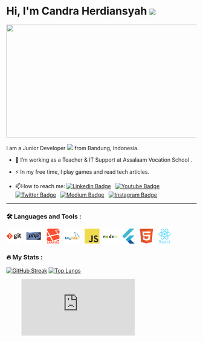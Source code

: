 <h1>
  Hi, I'm <strong>Candra Herdiansyah</strong>
  <img src="https://media.giphy.com/media/hvRJCLFzcasrR4ia7z/giphy.gif" width="30px"/>
</h1>

<div align="center">
  <img src="https://media.giphy.com/media/dWesBcTLavkZuG35MI/giphy.gif" width="600" height="300"/>
</div>

I am a Junior Developer <img src="https://media.giphy.com/media/WUlplcMpOCEmTGBtBW/giphy.gif" width="30"> from Bandung, Indonesia.

- :telescope: I’m working as a Teacher & IT Support at Assalaam Vocation School .

- :zap: In my free time, I play games and read tech articles.

- :mailbox:How to reach me: [![Linkedin Badge](https://img.shields.io/badge/-kangcandra-blue?style=flat&logo=Linkedin&logoColor=white)](https://linkedin.com/in/kangcandraa) &nbsp; [![Youtube Badge](https://img.shields.io/badge/YouTube-red?style=flat&logo=youtube&logoColor=white)](https://youtube.com/candraherdiansyah) &nbsp; [![Twitter Badge](https://img.shields.io/badge/Twitter-blue?style=flat&logo=twitter&logoColor=white)](https://twitter.com/kangcandraa_) &nbsp; [![Medium Badge](https://img.shields.io/badge/Medium-green?style=flat&logo=green&logoColor=white)](https://medium.com/@candraherdiansyah14) &nbsp; [![Instagram Badge](https://img.shields.io/badge/Instagram-pink?style=flat&logo=pink&logoColor=white)](https://instagram.com/kangcandra_)

---

### :hammer_and_wrench: Languages and Tools :
<div>
  <img
  src="https://github.com/devicons/devicon/blob/master/icons/git/git-original-wordmark.svg"
  title="Git"
  **alt="Git"
  width="40"
  height="40"
/> &nbsp;
<img
  src="https://github.com/devicons/devicon/blob/master/icons/php/php-original.svg"
  title="PHP"
  **alt="PHP"
  width="40"
  height="40"
/> &nbsp;
<img
  src="https://github.com/devicons/devicon/blob/master/icons/laravel/laravel-plain-wordmark.svg"
  title="Laravel"
  **alt="Laravel"
  width="40"
  height="40"
/> &nbsp;
<img
  src="https://github.com/devicons/devicon/blob/master/icons/mysql/mysql-original-wordmark.svg"
  title="MySQL"
  **alt="MySQL"
  width="40"
  height="40"
/> &nbsp;
<img src="https://github.com/devicons/devicon/blob/master/icons/javascript/javascript-original.svg" title="JavaScript" alt="JavaScript" width="40" height="40"/>&nbsp;
  <img src="https://github.com/devicons/devicon/blob/master/icons/nodejs/nodejs-original-wordmark.svg" title="NodeJS" alt="NodeJS" width="40" height="40"/>&nbsp;
  <img src="https://github.com/devicons/devicon/blob/master/icons/flutter/flutter-original.svg" title="Flutter" alt="Flutter" width="40" height="40"/>&nbsp;
  <img src="https://github.com/devicons/devicon/blob/master/icons/html5/html5-original.svg" title="HTML5" alt="HTML" width="40" height="40"/>&nbsp;
  <img src="https://github.com/devicons/devicon/blob/master/icons/react/react-original-wordmark.svg" title="React" alt="React" width="40" height="40"/>&nbsp;
  
</div>

### :fire: My Stats :
  [![GitHub Streak](http://github-readme-streak-stats.herokuapp.com?user=kangcand&theme=dark&hide_border=true&date_format=M%20j%5B%2C%20Y%5D)](https://git.io/streak-stats)
[![Top Langs](https://github-readme-stats.vercel.app/api/top-langs/?username=kangcand&layout=compact&theme=vision-friendly-dark)](https://github.com/anuraghazra/github-readme-stats)
<figure><embed src="https://wakatime.com/share/@878ce06a-daf4-416d-9b45-449849d54c31/129b5dca-7c6c-4b2f-9b2b-78119f447e7f.svg"></embed></figure>
